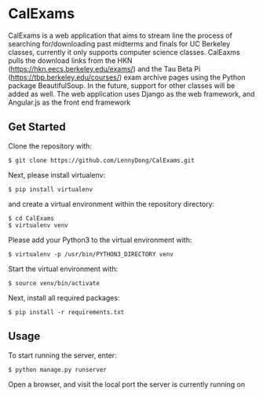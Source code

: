 # CalExams
CalExams is a web application that aims to stream line the process of searching for/downloading past midterms and finals for UC Berkeley classes, currently it only supports computer science classes. CalEaxms pulls the download links from the HKN (https://hkn.eecs.berkeley.edu/exams/) and the Tau Beta Pi (https://tbp.berkeley.edu/courses/) exam archive pages using the Python package BeautifulSoup. In the future, support for other classes will be added as well. The web application uses Django as the web framework, and Angular.js as the front end framework

## Get Started
Clone the repository with:
```
$ git clone https://github.com/LennyDong/CalExams.git
```

Next, please install virtualenv:
```
$ pip install virtualenv
```
and create a virtual environment within the repository directory:
```
$ cd CalExams
$ virtualenv venv
```

Please add your Python3 to the virtual environment with:
```
$ virtualenv -p /usr/bin/PYTHON3_DIRECTORY venv
```

Start the virtual environment with:
```
$ source venv/bin/activate
```

Next, install all required packages:
```
$ pip install -r requirements.txt
```

## Usage
To start running the server, enter:
```
$ python manage.py runserver
```

Open a browser, and visit the local port the server is currently running on
